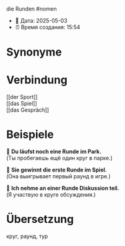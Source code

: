 die Runden
#nomen
- 📍 Дата: 2025-05-03
- ⏰ Время создания: 15:54
# Synonyme

# Verbindung 
[[der Sport]]  
[[das Spiel]]  
[[das Gespräch]]
# Beispiele
🔹 **Du läufst noch eine Runde im Park.**  
(Ты пробегаешь ещё один круг в парке.)

🔹 **Sie gewinnt die erste Runde im Spiel.**  
(Она выигрывает первый раунд в игре.)

🔹 **Ich nehme an einer Runde Diskussion teil.**  
(Я участвую в круге обсуждения.)
# Übersetzung
круг, раунд, тур